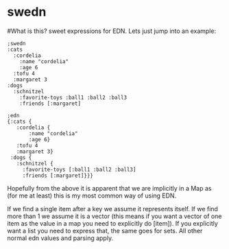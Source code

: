 swedn
=====



#What is this? 
sweet expressions for EDN. Lets just jump into an example:

    ;swedn
    :cats
      :cordelia
        :name "cordelia" 
        :age 6
      :tofu 4
      :margaret 3
    :dogs
      :schnitzel
        :favorite-toys :ball1 :ball2 :ball3 
        :friends [:margaret] 

    ;edn
    {:cats {
       :cordelia {
           :name "cordelia"
           :age 6}
       :tofu 4
       :margaret 3}
     :dogs {
       :schnitzel {
         :favorite-toys [:ball1 :ball2 :ball3]
         :friends [:margaret]}}}
    
    
Hopefully from the above it is apparent that we are implicitly in a Map as (for me at least) this is my most common way of using EDN. 

If we find a single item after a key we assume it represents itself. If we find more than 1 we assume it is a vector (this means if you want a vector of one item as the value in a map you need to explicitly do [item]). If you explicitly want a list you need to express that, the same goes for sets. All other normal edn values and parsing apply. 

